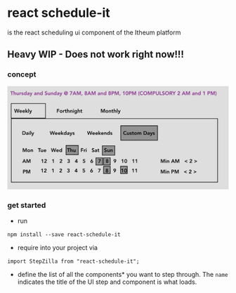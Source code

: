 # react schedule-it 
is the react scheduling ui component of the Itheum platform

## Heavy WIP - Does not work right now!!!

### concept

![react-schedule-it](https://raw.githubusercontent.com/itheum/react-schedule-it/master/concept-eg.png)


### get started
- run
```
npm install --save react-schedule-it
```
- require into your project via
```
import StepZilla from "react-schedule-it";
```
- define the list of all the components* you want to step through. The `name` indicates the title of the UI step and component is what loads.